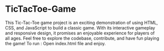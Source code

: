 # TicTacToe-Game
This Tic-Tac-Toe game project is an exciting demonstration of using HTML, CSS, and JavaScript to build a classic game. With its interactive gameplay and responsive design, it promises an enjoyable experience for players of all ages. Feel free to explore the codebase, contribute, and have fun playing the game!
To run : Open index.html file and enjoy.
